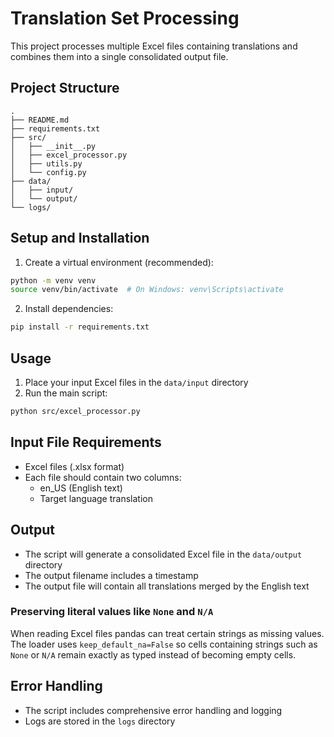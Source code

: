# Translation Set Processing

This project processes multiple Excel files containing translations and combines them into a single consolidated output file.

## Project Structure
```
.
├── README.md
├── requirements.txt
├── src/
│   ├── __init__.py
│   ├── excel_processor.py
│   ├── utils.py
│   └── config.py
├── data/
│   ├── input/
│   └── output/
└── logs/
```

## Setup and Installation

1. Create a virtual environment (recommended):
```bash
python -m venv venv
source venv/bin/activate  # On Windows: venv\Scripts\activate
```

2. Install dependencies:
```bash
pip install -r requirements.txt
```

## Usage

1. Place your input Excel files in the `data/input` directory
2. Run the main script:
```bash
python src/excel_processor.py
```

## Input File Requirements
- Excel files (.xlsx format)
- Each file should contain two columns:
  - en_US (English text)
  - Target language translation

## Output
- The script will generate a consolidated Excel file in the `data/output` directory
- The output filename includes a timestamp
- The output file will contain all translations merged by the English text

### Preserving literal values like `None` and `N/A`
When reading Excel files pandas can treat certain strings as missing values.
The loader uses `keep_default_na=False` so cells containing strings such as
`None` or `N/A` remain exactly as typed instead of becoming empty cells.

## Error Handling
- The script includes comprehensive error handling and logging
- Logs are stored in the `logs` directory 